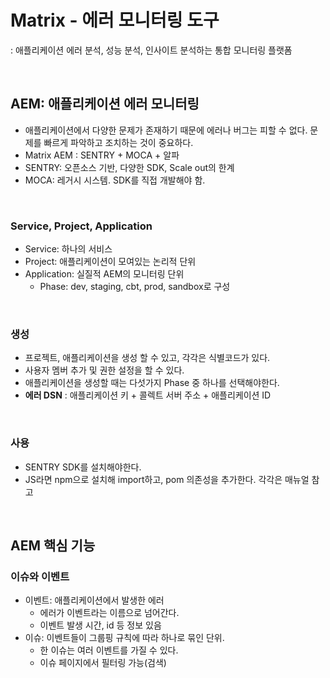 # Matrix - 에러 모니터링 도구

: 애플리케이션 에러 분석, 성능 분석, 인사이트 분석하는 통합 모니터링 플랫폼

<br>

## AEM: 애플리케이션 에러 모니터링

* 애플리케이션에서 다양한 문제가 존재하기 때문에 에러나 버그는 피할 수 없다. 문제를 빠르게 파악하고 조치하는 것이 중요하다.
* Matrix AEM : SENTRY + MOCA + 알파
* SENTRY: 오픈소스 기반, 다양한 SDK, Scale out의 한계
* MOCA: 레거시 시스템. SDK를 직접 개발해야 함.

<br>

### Service, Project, Application

* Service: 하나의 서비스
* Project: 애플리케이션이 모여있는 논리적 단위
* Application: 실질적 AEM의 모니터링 단위
  * Phase: dev, staging, cbt, prod, sandbox로 구성

<Br>

### 생성

* 프로젝트, 애플리케이션을 생성 할 수 있고, 각각은 식별코드가 있다.
* 사용자 멤버 추가 및 권한 설정을 할 수 있다.
* 애플리케이션을 생성할 때는 다섯가지 Phase 중 하나를 선택해야한다.
* **에러 DSN** : 애플리케이션 키 + 콜렉트 서버 주소 + 애플리케이션 ID

<br>

### 사용

* SENTRY SDK를 설치해야한다.
* JS라면 npm으로 설치해 import하고, pom 의존성을 추가한다. 각각은 매뉴얼 참고

<br>

## AEM 핵심 기능

### 이슈와 이벤트

* 이벤트: 애플리케이션에서 발생한 에러
  * 에러가 이벤트라는 이름으로 넘어간다.
  * 이벤트 발생 시간, id 등 정보 있음
* 이슈: 이벤트들이 그룹핑 규칙에 따라 하나로 묶인 단위.
  * 한 이슈는 여러 이벤트를 가질 수 있다.
  * 이슈 페이지에서 필터링 가능(검색)



